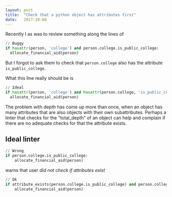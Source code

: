 ```yaml
---
layout: post
title:  "Check that a python object has attributes first"
date:   2017-10-08
---
```


Recently I as was to review something along the lines of
```py
// Buggy
if hasattr(person, 'college') and person.college.is_public_college:
  allocate_financial_aid(person)
```

But I forgot to ask them to check that `person.college` also has the attribute `is_public_college`.

What this line really should be is

```py
// Ideal
if hasattr(person, 'college') and hasattr(person.college, 'is_public_college') and person.college.is_public_college:
  allocate_financial_aid(person)
```

The problem with depth has come up more than once, when an object has many attributes that are also objects
with their own subattributes. Perhaps a linter that checks for the "total_depth" of an object can help and complain if there are no adequate checks for that the attribute exists.

## Ideal linter

```py
// Wrong
if person.college.is_public_college:
	allocate_financial_aid(person)
```

warns that user _did not check if attributes exist_

```py
// Ok
if attribute_exists(person.college.is_public_college) and person.college.is_public_college:
	allocate_financial_aid(person)
```


